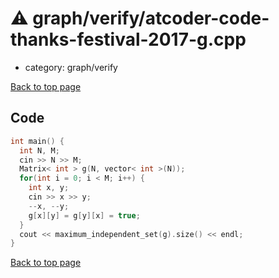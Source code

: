 <!-- mathjax config similar to math.stackexchange -->
<script type="text/javascript" async
  src="https://cdnjs.cloudflare.com/ajax/libs/mathjax/2.7.5/MathJax.js?config=TeX-MML-AM_CHTML">
</script>
<script type="text/x-mathjax-config">
  MathJax.Hub.Config({
    TeX: { equationNumbers: { autoNumber: "AMS" }},
    tex2jax: {
      inlineMath: [ ['$','$'] ],
      processEscapes: true
    },
    "HTML-CSS": { matchFontHeight: false },
    displayAlign: "left",
    displayIndent: "2em"
  });
</script>

<script type="text/javascript" src="https://cdnjs.cloudflare.com/ajax/libs/jquery/3.4.1/jquery.min.js"></script>
<script src="https://cdn.jsdelivr.net/npm/jquery-balloon-js@1.1.2/jquery.balloon.min.js" integrity="sha256-ZEYs9VrgAeNuPvs15E39OsyOJaIkXEEt10fzxJ20+2I=" crossorigin="anonymous"></script>
<script type="text/javascript" src="../../../assets/js/copy-button.js"></script>
<link rel="stylesheet" href="../../../assets/css/copy-button.css" />


# :warning: graph/verify/atcoder-code-thanks-festival-2017-g.cpp
* category: graph/verify


[Back to top page](../../../index.html)



## Code
```cpp
int main() {
  int N, M;
  cin >> N >> M;
  Matrix< int > g(N, vector< int >(N));
  for(int i = 0; i < M; i++) {
    int x, y;
    cin >> x >> y;
    --x, --y;
    g[x][y] = g[y][x] = true;
  }
  cout << maximum_independent_set(g).size() << endl;
}

```

[Back to top page](../../../index.html)

